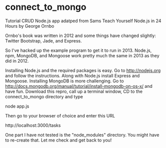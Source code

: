 connect_to_mongo
================

Tutorial CRUD Node.js app adatped from Sams Teach Yourself Node.js in 24 Hours by George Ornbo

Ornbo's book was written in 2012 and some things have changed slightly: Twitter Bootstrap, Jade, and Express.

So I've hacked up the example program to get it to run in 2013. Node.js, npm, MongoDB, and Mongoose work pretty much the same in 2013 as they did in 2012.

Installing Node.js and the required packages is easy. Go to http://nodejs.org and follow the instructions. Along with Node.js install Express and Mongoose.
Installing MongoDB is more challenging. Go to http://docs.mongodb.org/manual/tutorial/install-mongodb-on-os-x/ and have fun.
Download this repro, call up a terminal window, CD to the connect_to_mongo directory and type 

node app.js

Then go to your browser of choice and enter this URL

http://localhost:3000/tasks

One part I have not tested is the "node_modules" directory. You might have to re-create that. Let me check and get back to you!


